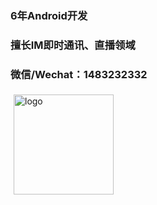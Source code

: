 ### 6年Android开发

### 擅长IM即时通讯、直播领域

### 微信/Wechat：1483232332

<img src="https://github-readme-stats.vercel.app/api?username=LiQiwen-CN&show_icons=true" alt="logo" height="160" align="left" style="margin: 5px; margin-bottom: 20px;" />

